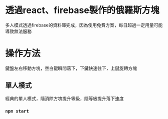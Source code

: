 # 透過react、firebase製作的俄羅斯方塊

多人模式透過firebase的資料庫完成，因為使用免費方案，每日超過一定用量可能導致無法服務

# 操作方法

鍵盤左右移動方塊，空白鍵瞬間落下，下鍵快速往下，上鍵旋轉方塊

## 單人模式

經典的單人模式，隨消除方塊提升等級，隨等級提升落下速度

### `npm start`


